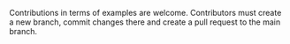 Contributions in terms of examples are welcome. Contributors must create a new branch, commit changes there and create a pull request to the main branch. 
